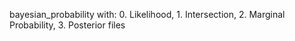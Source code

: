  bayesian_probability with: 0. Likelihood, 1. Intersection, 2. Marginal Probability, 3. Posterior files
